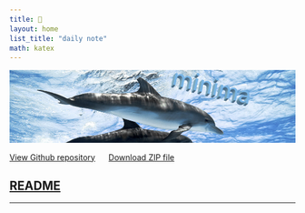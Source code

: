 ```yaml
---
title: 🐬
layout: home
list_title: "daily note"
math: katex
---
```

![dolphin](./assets/images/dolphin.png)


 [View Github repository](https://github.com/jeffatoptics/jeff-minima) &nbsp;&nbsp;&nbsp;&nbsp;  [Download ZIP file](https://github.com/jeffatoptics/jeff-minima/archive/refs/heads/master.zip) 


## **[README](README.md)**

---